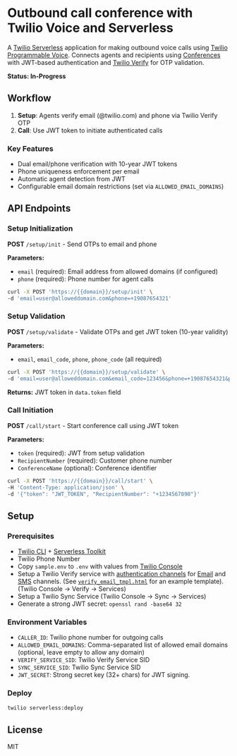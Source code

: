 # Outbound call conference with Twilio Voice and Serverless

A [Twilio Serverless](https://www.twilio.com/docs/serverless) application for making outbound voice calls using [Twilio Programmable Voice](https://www.twilio.com/docs/voice). Connects agents and recipients using [Conferences](https://www.twilio.com/docs/voice/conference) with JWT-based authentication and [Twilio Verify](https://www.twilio.com/docs/verify) for OTP validation.

**Status: In-Progress**

## Workflow

1. **Setup**: Agents verify email (@twilio.com) and phone via Twilio Verify OTP
2. **Call**: Use JWT token to initiate authenticated calls

### Key Features
- Dual email/phone verification with 10-year JWT tokens
- Phone uniqueness enforcement per email
- Automatic agent detection from JWT
- Configurable email domain restrictions (set via `ALLOWED_EMAIL_DOMAINS`)

## API Endpoints

### Setup Initialization 
**POST** `/setup/init` - Send OTPs to email and phone

**Parameters:**
- `email` (required): Email address from allowed domains (if configured)
- `phone` (required): Phone number for agent calls

```bash
curl -X POST 'https://{{domain}}/setup/init' \
-d 'email=user@alloweddomain.com&phone=+19087654321'
```

### Setup Validation
**POST** `/setup/validate` - Validate OTPs and get JWT token (10-year validity)

**Parameters:**
- `email`, `email_code`, `phone`, `phone_code` (all required)

```bash
curl -X POST 'https://{{domain}}/setup/validate' \
-d 'email=user@alloweddomain.com&email_code=123456&phone=+19087654321&phone_code=789012'
```

**Returns:** JWT token in `data.token` field

### Call Initiation
**POST** `/call/start` - Start conference call using JWT token

**Parameters:**
- `token` (required): JWT from setup validation
- `RecipientNumber` (required): Customer phone number
- `ConferenceName` (optional): Conference identifier

```bash
curl -X POST 'https://{{domain}}/call/start' \
-H 'Content-Type: application/json' \
-d '{"token": "JWT_TOKEN", "RecipientNumber": "+1234567890"}'
```

## Setup

### Prerequisites
- [Twilio CLI](https://www.twilio.com/docs/twilio-cli/quickstart) + [Serverless Toolkit](https://www.twilio.com/docs/labs/serverless-toolkit/getting-started#install-the-twilio-serverless-toolkit)
- Twilio Phone Number
- Copy `sample.env` to `.env` with values from [Twilio Console](https://console.twilio.com/)
- Setup a Twilio Verify service with [authentication channels](https://www.twilio.com/docs/verify/authentication-channels) for [Email](https://www.twilio.com/docs/verify/email) and [SMS](https://www.twilio.com/docs/verify/sms) channels. (See [`verify_email_tmpl.html`](verify_email_tmpl.html) for an example template). (Twilio Console -> Verify -> Services)
- Setup a Twilio Sync Service (Twilio Console -> Sync -> Services)
- Generate a strong JWT secret: `openssl rand -base64 32`

### Environment Variables
- `CALLER_ID`: Twilio phone number for outgoing calls
- `ALLOWED_EMAIL_DOMAINS`: Comma-separated list of allowed email domains (optional, leave empty to allow any domain)
- `VERIFY_SERVICE_SID`: Twilio Verify Service SID
- `SYNC_SERVICE_SID`: Twilio Sync Service SID  
- `JWT_SECRET`: Strong secret key (32+ chars) for JWT signing.

### Deploy

```bash
twilio serverless:deploy
```

## License

MIT
